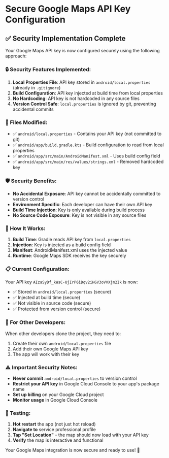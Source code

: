 # Secure Google Maps API Key Configuration

## ✅ **Security Implementation Complete**

Your Google Maps API key is now configured securely using the following approach:

### **🔒 Security Features Implemented:**

1. **Local Properties File**: API key stored in `android/local.properties` (already in `.gitignore`)
2. **Build Configuration**: API key injected at build time from local properties
3. **No Hardcoding**: API key is not hardcoded in any source files
4. **Version Control Safe**: `local.properties` is ignored by git, preventing accidental commits

### **📁 Files Modified:**

- ✅ `android/local.properties` - Contains your API key (not committed to git)
- ✅ `android/app/build.gradle.kts` - Build configuration to read from local properties
- ✅ `android/app/src/main/AndroidManifest.xml` - Uses build config field
- ✅ `android/app/src/main/res/values/strings.xml` - Removed hardcoded key

### **🛡️ Security Benefits:**

- **No Accidental Exposure**: API key cannot be accidentally committed to version control
- **Environment Specific**: Each developer can have their own API key
- **Build Time Injection**: Key is only available during build process
- **No Source Code Exposure**: Key is not visible in any source files

### **🚀 How It Works:**

1. **Build Time**: Gradle reads API key from `local.properties`
2. **Injection**: Key is injected as a build config field
3. **Manifest**: AndroidManifest.xml uses the injected value
4. **Runtime**: Google Maps SDK receives the key securely

### **📋 Current Configuration:**

Your API key `AIzaSyDf_kWsC-UjIrP6iDqv2iHGV3oVVXjm2Ik` is now:
- ✅ Stored in `android/local.properties` (secure)
- ✅ Injected at build time (secure)
- ✅ Not visible in source code (secure)
- ✅ Protected from version control (secure)

### **🔄 For Other Developers:**

When other developers clone the project, they need to:
1. Create their own `android/local.properties` file
2. Add their own Google Maps API key
3. The app will work with their key

### **⚠️ Important Security Notes:**

- **Never commit** `android/local.properties` to version control
- **Restrict your API key** in Google Cloud Console to your app's package name
- **Set up billing** on your Google Cloud project
- **Monitor usage** in Google Cloud Console

### **🧪 Testing:**

1. **Hot restart** the app (not just hot reload)
2. **Navigate to** service professional profile
3. **Tap "Set Location"** - the map should now load with your API key
4. **Verify** the map is interactive and functional

Your Google Maps integration is now secure and ready to use! 🎉
